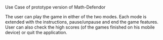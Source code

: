 Use Case of prototype version of Math-Defendor

The user can play the game in either of the two modes. Each mode is extended with the instructions, pause/unpause and end the game features. User can also check the high scores (of the games finished on his mobile device) or quit the application.